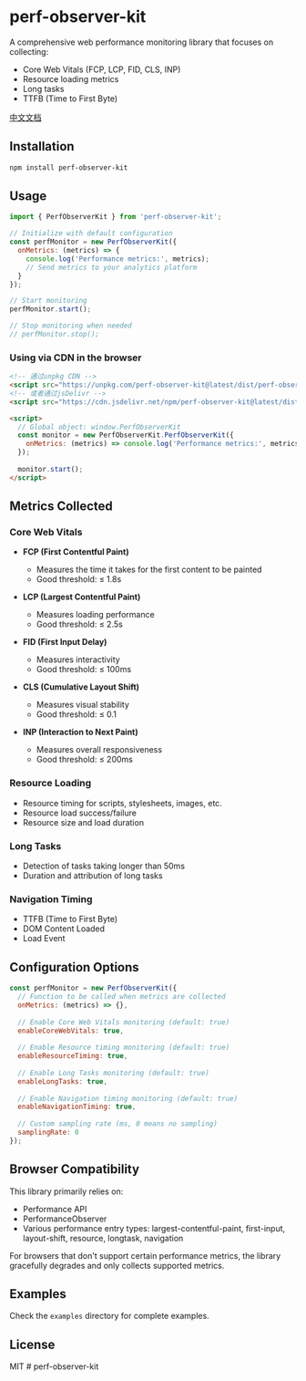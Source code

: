 # perf-observer-kit

A comprehensive web performance monitoring library that focuses on collecting:

- Core Web Vitals (FCP, LCP, FID, CLS, INP)
- Resource loading metrics
- Long tasks
- TTFB (Time to First Byte)

[中文文档](./README_CN.md)

## Installation

```bash
npm install perf-observer-kit
```

## Usage

```javascript
import { PerfObserverKit } from 'perf-observer-kit';

// Initialize with default configuration
const perfMonitor = new PerfObserverKit({
  onMetrics: (metrics) => {
    console.log('Performance metrics:', metrics);
    // Send metrics to your analytics platform
  }
});

// Start monitoring
perfMonitor.start();

// Stop monitoring when needed
// perfMonitor.stop();
```

### Using via CDN in the browser

```html
<!-- 通过unpkg CDN -->
<script src="https://unpkg.com/perf-observer-kit@latest/dist/perf-observer-kit.browser.min.js"></script>
<!-- 或者通过jsDelivr -->
<script src="https://cdn.jsdelivr.net/npm/perf-observer-kit@latest/dist/perf-observer-kit.browser.min.js"></script>

<script>
  // Global object: window.PerfObserverKit
  const monitor = new PerfObserverKit.PerfObserverKit({
    onMetrics: (metrics) => console.log('Performance metrics:', metrics)
  });
  
  monitor.start();
</script>
```

## Metrics Collected

### Core Web Vitals

- **FCP (First Contentful Paint)**
  - Measures the time it takes for the first content to be painted
  - Good threshold: ≤ 1.8s

- **LCP (Largest Contentful Paint)**
  - Measures loading performance
  - Good threshold: ≤ 2.5s

- **FID (First Input Delay)**
  - Measures interactivity
  - Good threshold: ≤ 100ms
  
- **CLS (Cumulative Layout Shift)**
  - Measures visual stability
  - Good threshold: ≤ 0.1

- **INP (Interaction to Next Paint)**
  - Measures overall responsiveness
  - Good threshold: ≤ 200ms

### Resource Loading

- Resource timing for scripts, stylesheets, images, etc.
- Resource load success/failure
- Resource size and load duration

### Long Tasks

- Detection of tasks taking longer than 50ms
- Duration and attribution of long tasks

### Navigation Timing

- TTFB (Time to First Byte)
- DOM Content Loaded
- Load Event

## Configuration Options

```javascript
const perfMonitor = new PerfObserverKit({
  // Function to be called when metrics are collected
  onMetrics: (metrics) => {},
  
  // Enable Core Web Vitals monitoring (default: true)
  enableCoreWebVitals: true,
  
  // Enable Resource timing monitoring (default: true)
  enableResourceTiming: true,
  
  // Enable Long Tasks monitoring (default: true)
  enableLongTasks: true,
  
  // Enable Navigation timing monitoring (default: true)
  enableNavigationTiming: true,
  
  // Custom sampling rate (ms, 0 means no sampling)
  samplingRate: 0
});
```

## Browser Compatibility

This library primarily relies on:

- Performance API
- PerformanceObserver
- Various performance entry types: largest-contentful-paint, first-input, layout-shift, resource, longtask, navigation

For browsers that don't support certain performance metrics, the library gracefully degrades and only collects supported metrics.

## Examples

Check the `examples` directory for complete examples.

## License

MIT # perf-observer-kit
